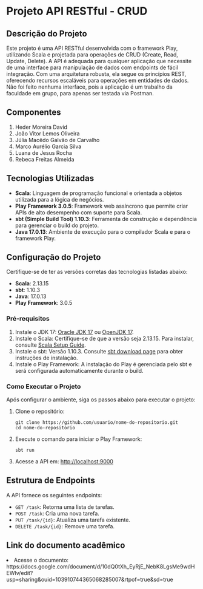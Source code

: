<h1>Projeto API RESTful - CRUD</h1>

<h2>Descrição do Projeto</h2>
<p>
    Este projeto é uma API RESTful desenvolvida com o framework Play, utilizando Scala e projetada para operações de CRUD (Create, Read, Update, Delete). 
    A API é adequada para qualquer aplicação que necessite de uma interface para manipulação de dados com endpoints de fácil integração. 
    Com uma arquitetura robusta, ela segue os princípios REST, oferecendo recursos escaláveis para operações em entidades de dados. Não foi feito nenhuma interface, pois a aplicação é um trabalho
    da faculdade em grupo, para apenas ser testada via Postman.
</p>

<h2>Componentes</h2>
<ol>
    <li>Heder Moreira David</li>
    <li>João Vitor Lemos Oliveira</li>
    <li>Júlia Macêdo Galvão de Carvalho</li>
    <li>Marco Aurélio Garcia Silva</li>
    <li>Luana de Jesus Rocha</li>
    <li>Rebeca Freitas Almeida</li>
</ol>
    

<h2>Tecnologias Utilizadas</h2>
<ul>
    <li><strong>Scala</strong>: Linguagem de programação funcional e orientada a objetos utilizada para a lógica de negócios.</li>
    <li><strong>Play Framework 3.0.5</strong>: Framework web assíncrono que permite criar APIs de alto desempenho com suporte para Scala.</li>
    <li><strong>sbt (Simple Build Tool) 1.10.3</strong>: Ferramenta de construção e dependência para gerenciar o build do projeto.</li>
    <li><strong>Java 17.0.13</strong>: Ambiente de execução para o compilador Scala e para o framework Play.</li>
</ul>

<h2>Configuração do Projeto</h2>
<p>Certifique-se de ter as versões corretas das tecnologias listadas abaixo:</p>
<ul>
    <li><strong>Scala</strong>: 2.13.15</li>
    <li><strong>sbt</strong>: 1.10.3</li>
    <li><strong>Java</strong>: 17.0.13</li>
    <li><strong>Play Framework</strong>: 3.0.5</li>
</ul>

<h3>Pré-requisitos</h3>
<ol>
    <li>Instale o JDK 17: <a href="https://www.oracle.com/java/technologies/javase-jdk17-downloads.html" target="_blank">Oracle JDK 17</a> ou <a href="https://openjdk.java.net/projects/jdk/17/" target="_blank">OpenJDK 17</a>.</li>
    <li>Instale o Scala: Certifique-se de que a versão seja 2.13.15. Para instalar, consulte <a href="https://www.scala-lang.org/download/" target="_blank">Scala Setup Guide</a>.</li>
    <li>Instale o sbt: Versão 1.10.3. Consulte <a href="https://www.scala-sbt.org/download.html" target="_blank">sbt download page</a> para obter instruções de instalação.</li>
    <li>Instale o Play Framework: A instalação do Play é gerenciada pelo sbt e será configurada automaticamente durante o build.</li>
</ol>

<h3>Como Executar o Projeto</h3>
<p>Após configurar o ambiente, siga os passos abaixo para executar o projeto:</p>

<ol>
    <li>Clone o repositório:
        <pre><code>git clone https://github.com/usuario/nome-do-repositorio.git
cd nome-do-repositorio</code></pre>
    </li>
    <li>Execute o comando para iniciar o Play Framework:
        <pre><code>sbt run</code></pre>
    </li>
    <li>Acesse a API em: <a href="http://localhost:9000" target="_blank">http://localhost:9000</a></li>
</ol>

<h2>Estrutura de Endpoints</h2>
<p>A API fornece os seguintes endpoints:</p>
<ul>
    <li><code>GET /task</code>: Retorna uma lista de tarefas.</li>
    <li><code>POST /task</code>: Cria uma nova tarefa.</li>
    <li><code>PUT /task/{id}</code>: Atualiza uma tarefa existente.</li>
    <li><code>DELETE /task/{id}</code>: Remove uma tarefa.</li>
</ul>

<h2>Link do documento acadêmico</h2>
<li>Acesse o documento: https://docs.google.com/document/d/10dQ0tXh_EyRjE_NebK8LgsMe9wdHEWIv/edit?usp=sharing&ouid=103910744365068285007&rtpof=true&sd=true </li>

